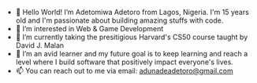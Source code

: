- 👋 Hello World! I’m Adetomiwa Adetoro from Lagos, Nigeria. I'm 15 years old and I'm passionate about building amazing stuffs with code.
- 👀 I’m interested in Web & Game Development
- 🌱 I’m currently taking the presitigious Harvard's CS50 course taught by David J. Malan
- 💞️ I’m an avid learner and my future goal is to keep learning and reach a level where I build software that positively impact everyone's lives.
- 📫 You can reach out to me via email: adunadeadetoro@gmail.com

<!---
adetomiwa15/adetomiwa15 is a ✨ special ✨ repository because its `README.md` (this file) appears on your GitHub profile.
You can click the Preview link to take a look at your changes.
--->
